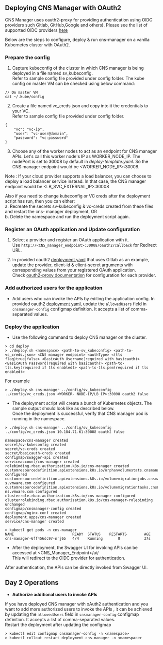 ## Deploying CNS Manager with OAuth2

CNS Manager uses oauth2-proxy for providing authentication using OIDC providers such Gitlab, GitHub,Google and others). Please see the list of supported OIDC providers [here](https://oauth2-proxy.github.io/oauth2-proxy/docs/configuration/oauth_provider)

Below are the steps to configure, deploy & run cns-manager on a vanilla Kubernetes cluster with OAuth2.

### Prepare the config
1. Capture kubeconfig of the cluster in which CNS manager is being deployed in a file named sv_kubeconfig.  
Refer to sample config file provided under config folder. The kube config on master VM can be checked using below command:
```
// On master VM
cat ~/.kube/config
```

2. Create a file named vc_creds.json and copy into it the credentials to your VC.  
Refer to sample config file provided under config folder.
```
{
    "vc": "vc-ip",
    "user": "vc-user@domain",
    "password": "vc-password"
}
```

3. Choose any of the worker nodes to act as an endpoint for CNS manager APIs. Let's call this worker node's IP as WORKER_NODE_IP.
The nodePort is set to 30008 by default in *deploy-template.yaml*.
So the CNS manager endpoint would be <WORKER_NODE_IP>:30008.

Note : If your cloud provider supports a load balancer, you can choose to deploy a load balancer service instead. In that case, the CNS manager endpoint would be <LB_SVC_EXTERNAL_IP>:30008

Also if you need to change kubeconfig or VC creds after the deployment script has run, then you can either:  
a. Recreate the secrets sv-kubeconfig & vc-creds created from these files and restart the cns- manager deployment, OR  
b. Delete the namespace and run the deployment script again.

### Register an OAuth application and Update configuration
1. Select a provider and register an OAuth application with it.  
Use `http://<CNS_manager_endpoint>:30008/oauth2/callback` for Redirect URL.

2. In provided oauth2 [deployment yaml](../../../deploy/oauth2/deploy-template.yaml) that uses Gitlab as an example, update the provider, client-id & client-secret arguments with corresponding values from your registered OAuth application.  
Check [oauth2-proxy documentation](https://oauth2-proxy.github.io/oauth2-proxy/docs/configuration/oauth_provider/#gitlab-auth-provider) for configuration for each provider.

### Add authorized users for the application
* Add users who can invoke the APIs by editing the application config. In provided oauth2 [deployment yaml](../../../deploy/oauth2/deploy-template.yaml), update the `allowedUsers` field in `cnsmanager-config` configmap definition.
It accepts a list of comma-separated values.



### Deploy the application
* Use the following command to deploy CNS manager on the cluster.

```
> cd deploy
> ./deploy.sh <namespace> <path-to-sv_kubeconfig> <path-to-vc_creds.json> <CNS manager endpoint> <authType> <(tls flag)true|false> <BasicAuth Username(required with basicauth)> <BasicAuth Password(required with basicauth)> <path-to-tls.key(required if tls enabled)> <path-to-tls.pem(required if tls enabled)>
```

For example
```
> ./deploy.sh cns-manager ../config/sv_kubeconfig ../config/vc_creds.json <WORKER- NODE-IP/LB_IP>:30008 oauth2 false
```

* The deployment script will create a bunch of Kubernetes objects. The sample output should look like as described below.  
Once the deployment is successful, verify that CNS manager pod is running in the namespace.
```
> ./deploy.sh cns-manager ../config/sv_kubeconfig ../config/vc_creds.json 10.184.71.61:30008 oauth2 false

namespace/cns-manager created
secret/sv-kubeconfig created
secret/vc-creds created
secret/basicauth-creds created
configmap/swagger-api created
serviceaccount/cns-manager created 
rolebinding.rbac.authorization.k8s.io/cns-manager created 
customresourcedefinition.apiextensions.k8s.io/orphanvolumestats.cnsmanager.cns.vmware.com configured 
customresourcedefinition.apiextensions.k8s.io/volumemigrationjobs.cnsmanager.cn s.vmware.com configured 
customresourcedefinition.apiextensions.k8s.io/volumemigrationtasks.cnsmanager.c ns.vmware.com configured
clusterrole.rbac.authorization.k8s.io/cns-manager configured 
clusterrolebinding.rbac.authorization.k8s.io/cns-manager-rolebinding unchanged 
configmap/cnsmanager-config created
configmap/nginx-conf created
deployment.apps/cns-manager created 
service/cns-manager created

> kubectl get pods -n cns-manager  
NAME                           READY  STATUS    RESTARTS        AGE 
cns-manager-6ff456dc97-nrj65   4/4    Running       0           37s
```

* After the deployment, the Swagger UI for invoking APIs can be accessed at <CNS_Manager_Endpoint>/ui/  
This will redirect to the OIDC provider for authentication.

After authentication, the APIs can be directly invoked from Swagger UI.


## Day 2 Operations
* **Authorize additional users to invoke APIs**   

If you have deployed CNS manager with oAuth2 authentication and you want to 
add more authorized users to invoke the APIs , it can be achieved by updating the `allowedUsers` field in `cnsmanager-config` configmap definition.
It accepts a list of comma-separated values.  
Restart the deployment after updating the configmap

```
> kubectl edit configmap cnsmanager-config -n <namespace>  
> kubectl rollout restart deployment cns-manager -n <namespace>

```